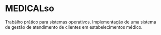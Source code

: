 # MEDICALso 

Trabálho prático para sistemas operativos. Implementação de uma sistema de gestão de atendimento de clientes em estabelecimentos médico. 

